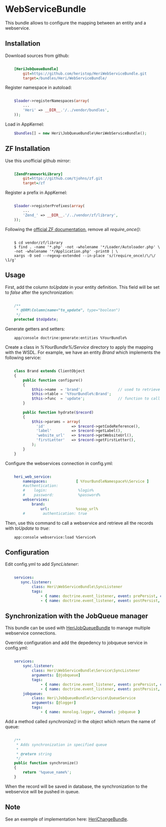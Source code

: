 # WebServiceBundle

This bundle allows to configure the mapping between an entity and a webservice.

## Installation

Download sources from github:

```ini

    [HeriJobQueueBundle]
        git=https://github.com/heristop/HeriWebServiceBundle.git
        target=/bundles/Heri/WebServiceBundle/

```

Register namespace in autoload:

```php

    $loader->registerNamespaces(array(
        ...
        'Heri' => __DIR__.'/../vendor/bundles',
    ));

```

Load in AppKernel: 

```php
    $bundles[] = new Heri\JobQueueBundle\HeriWebServiceBundle();
```   

## ZF Installation

Use this unofficial github mirror:

```ini

    [ZendFrameworkLibrary]
        git=https://github.com/tjohns/zf.git
        target=/zf

```

Register a prefix in AppKernel:

```php

    $loader->registerPrefixes(array(
        ...
        'Zend_' => __DIR__.'/../vendor/zf/library',
    ));

```

Following the [official ZF documentation](http://framework.zend.com/manual/en/performance.classloading.html#performance.classloading.striprequires.sed), remove all _require_once()_:

```shell

    $ cd vendor/zf/library
    $ find . -name '*.php' -not -wholename '*/Loader/Autoloader.php' \
    -not -wholename '*/Application.php' -print0 | \
    xargs -0 sed --regexp-extended --in-place 's/(require_once)/\/\/ \1/g'

```

## Usage

First, add the column _toUpdate_ in your entity definition.
This field will be set to _false_ after the synchronization:

```php

    /**
     * @ORM\Column(name="to_update", type="boolean")
     */
    protected $toUpdate;

```

Generate getters and setters:

```shell
    app/console doctrine:generate:entities %YourBundle%
```

Create a class in _%YourBundle%/Service_ directory to apply the mapping with the WSDL.
For example, we have an entity _Brand_ which implements the following service:

```php

    class Brand extends ClientObject
    {
        public function configure()
        {
            $this->name  = 'brand';                // used to retrieve soap url in config
            $this->table = '%YourBundle%:Brand';
            $this->func  = 'update';               // function to call
        }
        
        public function hydrate($record)
        {
            $this->params = array(
              'id'            => $record->getCodeReference(),
              'label'         => $record->getLabel(),
              'website_url'   => $record->getWebsiteUrl(),
              'firstLetter'   => $record->getFirstLetter(),
            );
        }
    }

```

Configure the webservices connection in config.yml:

```yaml

    heri_web_service:  
        namespaces:             [ %YourBundleNamespace%\Service ]
        #authentication:
        #    login:              %login%
        #    password:           %password%
        webservices:
            brand:
                url:            %soap_url%
        #        authentication: true

```

Then, use this command to call a webservice and retrieve all the records with _toUpdate_ to _true_:

```shell
    app:console webservice:load %Service%
```

## Configuration

Edit config.yml to add _SyncListener_:

```yaml

    services:
       sync.listener:
            class: Heri\WebServiceBundle\SyncListener
            tags:
                - { name: doctrine.event_listener, event: prePersist, connection: default }
                - { name: doctrine.event_listener, event: postPersist, connection: default }

```

## Synchronization with the JobQueue manager

This bundle can be used with [HeriJobQueueBundle](https://github.com/heristop/HeriJobQueueBundle) to manage multiple webservice connections.

Override configuration and add the depedency to jobqueue service in config.yml:

```yaml

    services:
        sync.listener:
            class: Heri\WebServiceBundle\Service\SyncListener
            arguments: [@jobqueue]
            tags:
                - { name: doctrine.event_listener, event: prePersist, connection: default }
                - { name: doctrine.event_listener, event: postPersist, connection: default }
        jobqueue:
            class: Heri\JobQueueBundle\Service\QueueService
            arguments: [@logger]
            tags:
                - { name: monolog.logger, channel: jobqueue }

```

Add a method called _synchronize()_ in the object which return the name of queue:

```php

    /**
     * Adds synchronization in specified queue
     * 
     * @return string
     */
    public function synchronize()
    {
        return '%queue_name%';
    }

```

When the record will be saved in database, the synchronization to the webservice will be pushed in queue.

## Note

See an exemple of implementation here: [HeriChangeBundle](https://github.com/heristop/HeriChangeBundle).